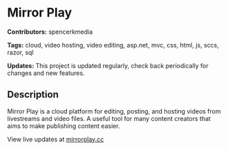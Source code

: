 # Mirror Play
**Contributors:** spencerkmedia

**Tags:** cloud, video hosting, video editing, asp.net, mvc, css, html, js, sccs, razor, sql

**Updates:** This project is updated regularly, check back periodically for changes and new features.

## Description

Mirror Play is a cloud platform for editing, posting, and hosting videos from livestreams and video files.
A useful tool for many content creators that aims to make publishing content easier.

View live updates at [mirrorplay.cc](//mirrorplay.cc)
